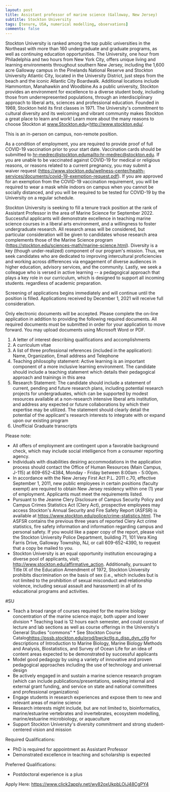 ```yaml
---
layout: post
title: Assistant professor of marine science (Galloway, New Jersey)
subtitle: Stockton University
tags: [tenure, USA, numerical modelling, observations]
comments: false
---
```


Stockton University is ranked among the top public universities in the Northeast with more than 160 undergraduate and graduate programs, as well as continuing education opportunities. The University, one hour from Philadelphia and two hours from New York City, offers unique living and learning environments throughout southern New Jersey, including the 1,600 acre Galloway campus in the Pinelands National Reserve and Stockton University Atlantic City, located in the University District, just steps from the beach and the iconic Atlantic City Boardwalk. Additional locations include Hammonton, Manahawkin and Woodbine.As a public university, Stockton provides an environment for excellence to a diverse student body, including those from underrepresented populations, through an interdisciplinary approach to liberal arts, sciences and professional education. Founded in 1969, Stockton held its first classes in 1971. The University's commitment to cultural diversity and its welcoming and vibrant community makes Stockton a great place to learn and work! Learn more about the many reasons to choose Stockton at www.Stockton.edu<http://www.stockton.edu/.

This is an in-person on campus, non-remote position.

As a condition of employment, you are required to provide proof of full COVID-19 vaccination prior to your start date. Vaccination cards should be submitted to hr-medrec@stockton.edu<mailto:hr-medrec@stockton.edu>. If you are unable to be vaccinated against COVID-19 for medical or religious reasons, or reasons related to a current pregnancy, you may submit a waiver request (https://www.stockton.edu/wellness-center/health-services/documents/covid-19-exemption-request.pdf). If you are approved for an exemption from the COVID-19 vaccination requirement, you will be required to wear a mask while indoors on campus when you cannot be socially distanced, and you will be required to be tested for COVID-19 by the University on a regular schedule.

Stockton University is seeking to fill a tenure track position at the rank of Assistant Professor in the area of Marine Science for September 2022. Successful applicants will demonstrate excellence in teaching marine science courses in a liberal arts environment, and a willingness to foster undergraduate research. All research areas will be considered, but particular consideration will be given to candidates whose research area complements those of the Marine Science program (https://stockton.edu/sciences-math/marine-science.html). Diversity is a key (though under-realized) component of our program's mission. Thus, we seek candidates who are dedicated to improving intercultural proficiencies and working across differences via engagement of diverse audiences in higher education, advisory services, and the community. Lastly, we seek a colleague who is versed in active learning -- a pedagogical approach that plays a key role in our curriculum, which is designed to support all incoming students.
regardless of academic preparation.


Screening of applications begins immediately and will continue until the position is filled. Applications received by December 1, 2021 will receive full consideration.

Only electronic documents will be accepted. Please complete the on-line application in addition to providing the following required documents. All required documents must be submitted in order for your application to move forward. You may upload documents using Microsoft Word or PDF.

 1.  A letter of interest describing qualifications and accomplishments
 2.  A curriculum vitae
 3.  A list of three professional references (included in the application): Name, Organization, Email address and Telephone
 4.  Teaching philosophy statement: Active learning is an important component of a more inclusive learning environment. The candidate should include a teaching statement which details their pedagogical approach and trainings in this area
 5.  Research Statement: The candidate should include a statement of current, pending and future research plans, including potential research projects for undergraduates, which can be supported by modest resources available at a non-research intensive liberal arts institution, and address any expected or future collaborations by which their expertise may be utilized. The statement should clearly detail the potential of the applicant's research interests to integrate with or expand upon our existing program
 6.  Unofficial Graduate transcripts

Please note:

 *   All offers of employment are contingent upon a favorable background check, which may include social intelligence from a consumer reporting agency.
 *   Individuals with disabilities desiring accommodations in the application process should contact the Office of Human Resources (Main Campus, J-115) at 609-652-4384, Monday - Friday between 8:00am - 5:00pm.
 *   In accordance with the New Jersey First Act P.L. 2011 c.70, effective September 1, 2011, new public employees in certain positions (faculty exempt) are required to obtain New Jersey residency within one (1) year of employment. Applicants must meet the requirements listed.
 *   Pursuant to the Jeanne Clery Disclosure of Campus Security Policy and Campus Crimes Statistics Act (Clery Act), prospective employees may access Stockton's Annual Security and Fire Safety Report (ASFSR) is available at https://www.stockton.edu/police/crime-statistics.html. The ASFSR contains the previous three years of reported Clery Act crime statistics, fire safety information and information regarding campus and personal safety. If you would like a paper copy of the report, please visit the Stockton University Police Department, building 71, 101 Vera King Farris Drive, Galloway Township, NJ, or call 609-652-4390, to request that a copy be mailed to you.
 *   Stockton University is an equal opportunity institution encouraging a diverse pool of applicants, visit; http://www.stockton.edu/affirmative_action. Additionally, pursuant to Title IX of the Education Amendment of 1972, Stockton University prohibits discrimination on the basis of sex (i.e., which includes but is not limited to the prohibition of sexual misconduct and relationship violence, including sexual assault and harassment) in all of its educational programs and activities.

#SU


 *   Teach a broad range of courses required for the marine biology concentration of the marine science major, both upper and lower division
    *   Teaching load is 12 hours each semester, and could consist of lecture and lab sections as well as course offerings in the University's General Studies "commons"
    *   See Stockton Course Catalog<https://pssb.stockton.edu/prod/bwckctlg.p_disp_dyn_ctlg> for descriptions of Introduction to Marine Biology, Marine Biology Methods and Analysis, Biostatistics, and Survey of Ocean Life for an idea of content areas expected to be demonstrated by successful applicants
 *   Model good pedagogy by using a variety of innovative and proven pedagogical approaches including the use of technology and universal design
 *   Be actively engaged in and sustain a marine science research program (which can include publications/presentations, seeking internal and external grant funding, and service on state and national committees and professional organizations)
 *   Engage students in research experiences and expose them to new and relevant areas of marine science
 *   Research interests might include, but are not limited to, bioinformatics, marine/estuarine vertebrates and invertebrates, ecosystem modelling, marine/estuarine microbiology, or aquaculture
 *   Support Stockton University's diversity commitment and strong student-centered vision and mission


Required Qualifications:

 *   PhD is required for appointment as Assistant Professor
 *   Demonstrated excellence in teaching and scholarship is expected

Preferred Qualifications:

 *   Postdoctoral experience is a plus

Apply Here: https://www.click2apply.net/wy82oxUkpbLOiJ48CgPY4
